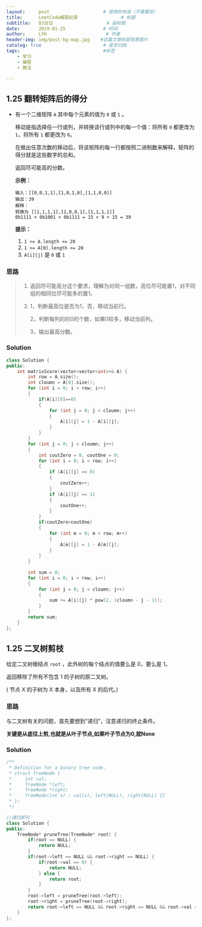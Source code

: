 ```yaml
---
layout:     post                    # 使用的布局（不需要改）
title:      LeetCode解题纪录	           	# 标题 
subtitle:   OJ日记					# 副标题
date:       2019-01-25              # 时间
author:     LYH                      # 作者
header-img: img/post-bg-map.jpg    #这篇文章标题背景图片
catalog: true                       # 是否归档
tags:                               #标签
    - 学习
    - 编程
    - 算法

---
```


## 1.25 翻转矩阵后的得分

- 有一个二维矩阵 `A` 其中每个元素的值为 `0` 或 `1` 。

  移动是指选择任一行或列，并转换该行或列中的每一个值：将所有 `0` 都更改为 `1`，将所有 `1` 都更改为 `0`。

  在做出任意次数的移动后，将该矩阵的每一行都按照二进制数来解释，矩阵的得分就是这些数字的总和。

  返回尽可能高的分数。

   



  **示例：**

  ```
  输入：[[0,0,1,1],[1,0,1,0],[1,1,0,0]]
  输出：39
  解释：
  转换为 [[1,1,1,1],[1,0,0,1],[1,1,1,1]]
  0b1111 + 0b1001 + 0b1111 = 15 + 9 + 15 = 39
  ```

   

  **提示：**

  1. `1 <= A.length <= 20`
  2. `1 <= A[0].length <= 20`
  3. `A[i][j]` 是 `0` 或 `1`



### 思路

> 1. 返回尽可能高分这个要求，理解为对同一组数，高位尽可能置1，对不同组的相同位尽可能多的置1。
>
> 2. 1，判断最高位是否为1，否，移动当前行。
>
>    2，判断每列的的0的个数，如果0较多，移动当前列。
>
>    3，输出最高分数。



### Solution

```c++
class Solution {
public:
    int matrixScore(vector<vector<int>>& A) {
        int row = A.size();
        int cloumn = A[0].size();
        for (int i = 0; i < row; i++)
        {
            if(A[i][0]==0)
            {
                for (int j = 0; j < cloumn; j++)
                {
                    A[i][j] = 1 - A[i][j];
                }
            }
        }
        for (int j = 0; j < cloumn; j++)
        {
            int coutZero = 0, coutOne = 0;
            for (int i = 0; i < row; i++)
            {
                if (A[i][j] == 0)
                {
                    coutZero++;
                }
                if (A[i][j] == 1)
                {
                    coutOne++;
                }
            }
            if(coutZero>coutOne)
            {
                for (int m = 0; m < row; m++)
                {
                    A[m][j] = 1 - A[m][j];
                }
            }
        }
 
        int sum = 0;
        for (int i = 0; i < row; i++)
        {
            for (int j = 0; j < cloumn; j++)
            {
                sum += A[i][j] * pow(2, (cloumn - j - 1));
            }
        }
        return sum;
    }
};


```



## 1.25 二叉树剪枝

给定二叉树根结点 `root` ，此外树的每个结点的值要么是 0，要么是 1。

返回移除了所有不包含 1 的子树的原二叉树。

( 节点 X 的子树为 X 本身，以及所有 X 的后代。)



### 思路

与二叉树有关的问题，首先要想到“递归”，注意递归的终止条件。

**关键是从底往上剪,也就是从叶子节点,如果叶子节点为0,就None**



### Solution

```c++
/**
 * Definition for a binary tree node.
 * struct TreeNode {
 *     int val;
 *     TreeNode *left;
 *     TreeNode *right;
 *     TreeNode(int x) : val(x), left(NULL), right(NULL) {}
 * };
 */

//递归即可
class Solution {
public:
    TreeNode* pruneTree(TreeNode* root) {
        if(root == NULL) {
            return NULL;
        }
        if(root->left == NULL && root->right == NULL) {
            if(root->val == 0) {
                return NULL;
            } else {
                return root;
            }
        }
        root->left = pruneTree(root->left);
        root->right = pruneTree(root->right);
        return root->left == NULL && root->right == NULL && root->val == 0 ? NULL:root;
    }
};
```

